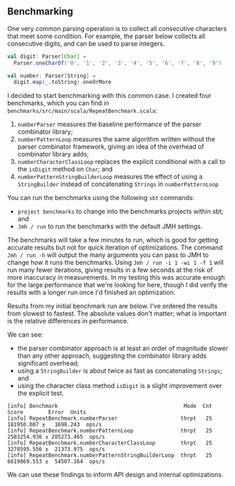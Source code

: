## Benchmarking 

One very common parsing operation is to collect all consecutive characters that meet some condition. For example, the parser below collects all consecutive digits, and can be used to parse integers.

```scala
val digit: Parser[Char] =
  Parser.oneCharOf('0', '1', '2', '3', '4', '5', '6', '7', '8', '9')

val number: Parser[String] =
  digit.map(_.toString).oneOrMore
```

I decided to start benchmarking with this common case. I created four benchmarks, which you can find in `benchmarks/src/main/scala/RepeatBenchmark.scala`:

1. `numberParser` measures the baseline performance of the parser combinator library;
2. `numberPatternLoop` measures the same algorithm written without the parser combinator framework, giving an idea of the overhead of combinator library adds;
3. `numberCharacterClassLoop` replaces the explicit conditional with a call to the `isDigit` method on `Char`; and
4. `numberPatternStringBuilderLoop` measures the effect of using a `StringBuilder` instead of concatenating `Strings` in `numberPatternLoop`

You can run the benchmarks using the following `sbt` commands:

- `project benchmarks` to change into the benchmarks projects within sbt; and
- `Jmh / run` to run the benchmarks with the default JMH settings.

The benchmarks will take a few minutes to run, which is good for getting accurate results but not for quick iteration of optimizations. The command `Jmh / run -h` will output the many arguments you can pass to JMH to change how it runs the benchmarks. Using `Jmh / run -i 1 -wi 1 -f 1` will run many fewer iterations, giving results in a few seconds at the risk of more inaccuracy in measurements. In my testing this was accurate enough for the large performance that we're looking for here, though I did verify the results with a longer run once I'd finished an optimization.

Results from my initial benchmark run are below. I've ordered the results from slowest to fastest. The absolute values don't matter; what is important is the relative differences in performance. 

We can see:

- the parser combinator approach is at least an order of magnitude slower than any other approach, suggesting the combinator library adds significant overhead;
- using a `StringBuilder` is about twice as fast as concatenating `Strings`; and
- using the character class method `isDigit` is a slight improvement over the explicit test.

```
[info] Benchmark                                        Mode  Cnt        Score        Error  Units
[info] RepeatBenchmark.numberParser                    thrpt   25   181950.007 ±   1698.243  ops/s
[info] RepeatBenchmark.numberPatternLoop               thrpt   25  2583254.936 ± 285273.465  ops/s
[info] RepeatBenchmark.numberCharacterClassLoop        thrpt   25  3278595.556 ±  21373.975  ops/s
[info] RepeatBenchmark.numberPatternStringBuilderLoop  thrpt   25  6619869.553 ±  54507.164  ops/s
```

We can use these findings to inform API design and internal optimizations.
